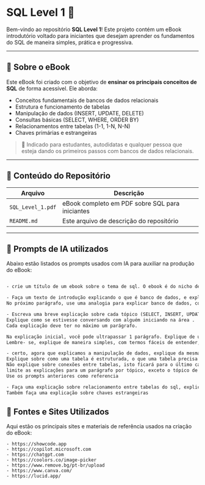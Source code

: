 # SQL Level 1 📘

Bem-vindo ao repositório **SQL Level 1**! Este projeto contém um eBook introdutório voltado para iniciantes que desejam aprender os fundamentos do SQL de maneira simples, prática e progressiva.

---

## 📖 Sobre o eBook

Este eBook foi criado com o objetivo de **ensinar os principais conceitos de SQL** de forma acessível. Ele aborda:

- Conceitos fundamentais de bancos de dados relacionais  
- Estrutura e funcionamento de tabelas  
- Manipulação de dados (INSERT, UPDATE, DELETE)  
- Consultas básicas (SELECT, WHERE, ORDER BY)  
- Relacionamentos entre tabelas (1-1, 1-N, N-N)  
- Chaves primárias e estrangeiras    

> 📌 Indicado para estudantes, autodidatas e qualquer pessoa que esteja dando os primeiros passos com bancos de dados relacionais.

---

## 📂 Conteúdo do Repositório

| Arquivo                | Descrição                              |
|------------------------|------------------------------------------|
| `SQL_Level_1.pdf`      | eBook completo em PDF sobre SQL para iniciantes |
| `README.md`            | Este arquivo de descrição do repositório |

---

## 🤖 Prompts de IA utilizados

Abaixo estão listados os prompts usados com IA para auxiliar na produção do eBook:

```txt

- crie um título de um ebook sobre o tema de sql. O ebook é do nicho de programação e do subnicho de sql. O titulo deve ser épico e curto, e tenha uma temática mais nerdv. O ebook será destinado a pessoas começando agora a estudar sql. Me liste 5 variações de títulos;

- Faça um texto de introdução explicando o que é banco de dados, e explicando como um banco de dados funciona, em um parágrafo.
No próximo parágrafo, use uma analogia para explicar banco de dados, como um armário de roupas e as suas gavetas, sendo o armário o banco e as gavetas as tabelas que armazenam os dados (roupas)

- Escreva uma breve explicação sobre cada tópico (SELECT, INSERT, UPDATE, DELETE). Faça uma breve introdução sobre o que cada um eles representam
Explique como se estivesse conversando com alguém iniciando na área .
Cada explicação deve ter no máximo um parágrafo.

Na explicação inicial, você pode ultrapassar 1 parágrafo. Explique de uma maneira mais detalhada na mesma. 
Lembre- se, explique de maneira simples, com termos fáceis de entender, como se estivesse explicando para alguem que está começando agora na área

- certo, agora que explicamos a manipulação de dados, explique da mesma forma como as tabelas do sql funcionam.
Explique sobre como uma tabela é estruturada, o que uma tabela precisa para funcionar.
Não explique sobre conexões entre tabelas, isto ficará para o último capítulo.
limite as explicações para um parágrafo por tópico, exceto o tópico de introdução.
Use os prompts anteriores como referencia

- Faça uma explicação sobre relacionamento entre tabelas do sql, explicando sobre relacionamentos 1-1, 1-n e n-n. 
Também faça uma explicação sobre chaves estrangeiras
```

## 🔗 Fontes e Sites Utilizados
Aqui estão os principais sites e materiais de referência usados na criação do eBook:
```text
- https://showcode.app
- https://copilot.microsoft.com
- https://chatgpt.com
- https://coolors.co/image-picker
- https://www.remove.bg/pt-br/upload
- https://www.canva.com/
- https://lucid.app/
```
